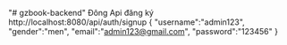 "# gzbook-backend" 
Đông
Api đăng ký
http://localhost:8080/api/auth/signup
{
    "username":"admin123",
    "gender":"men",
    "email":"admin123@gmail.com",
    "password":"123456"
}
